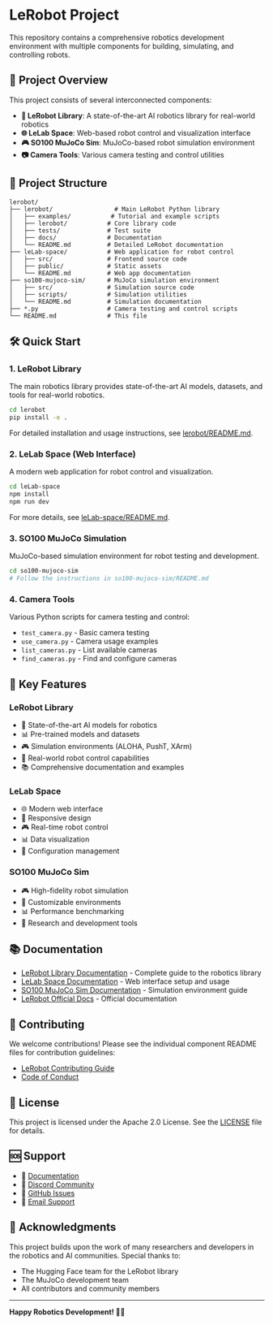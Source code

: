 # LeRobot Project

This repository contains a comprehensive robotics development environment with multiple components for building, simulating, and controlling robots.

## 🚀 Project Overview

This project consists of several interconnected components:

- **🤖 LeRobot Library**: A state-of-the-art AI robotics library for real-world robotics
- **🌐 LeLab Space**: Web-based robot control and visualization interface
- **🎮 SO100 MuJoCo Sim**: MuJoCo-based robot simulation environment
- **📷 Camera Tools**: Various camera testing and control utilities

## 📁 Project Structure

```
lerobot/
├── lerobot/                 # Main LeRobot Python library
│   ├── examples/           # Tutorial and example scripts
│   ├── lerobot/           # Core library code
│   ├── tests/             # Test suite
│   ├── docs/              # Documentation
│   └── README.md          # Detailed LeRobot documentation
├── leLab-space/           # Web application for robot control
│   ├── src/               # Frontend source code
│   ├── public/            # Static assets
│   └── README.md          # Web app documentation
├── so100-mujoco-sim/      # MuJoCo simulation environment
│   ├── src/               # Simulation source code
│   ├── scripts/           # Simulation utilities
│   └── README.md          # Simulation documentation
├── *.py                   # Camera testing and control scripts
└── README.md              # This file
```

## 🛠️ Quick Start

### 1. LeRobot Library

The main robotics library provides state-of-the-art AI models, datasets, and tools for real-world robotics.

```bash
cd lerobot
pip install -e .
```

For detailed installation and usage instructions, see [lerobot/README.md](lerobot/README.md).

### 2. LeLab Space (Web Interface)

A modern web application for robot control and visualization.

```bash
cd leLab-space
npm install
npm run dev
```

For more details, see [leLab-space/README.md](leLab-space/README.md).

### 3. SO100 MuJoCo Simulation

MuJoCo-based simulation environment for robot testing and development.

```bash
cd so100-mujoco-sim
# Follow the instructions in so100-mujoco-sim/README.md
```

### 4. Camera Tools

Various Python scripts for camera testing and control:

- `test_camera.py` - Basic camera testing
- `use_camera.py` - Camera usage examples
- `list_cameras.py` - List available cameras
- `find_cameras.py` - Find and configure cameras

## 🎯 Key Features

### LeRobot Library
- 🤖 State-of-the-art AI models for robotics
- 📊 Pre-trained models and datasets
- 🎮 Simulation environments (ALOHA, PushT, XArm)
- 🔧 Real-world robot control capabilities
- 📚 Comprehensive documentation and examples

### LeLab Space
- 🌐 Modern web interface
- 📱 Responsive design
- 🎮 Real-time robot control
- 📊 Data visualization
- 🔧 Configuration management

### SO100 MuJoCo Sim
- 🎮 High-fidelity robot simulation
- 🔧 Customizable environments
- 📊 Performance benchmarking
- 🧪 Research and development tools

## 📚 Documentation

- [LeRobot Library Documentation](lerobot/README.md) - Complete guide to the robotics library
- [LeLab Space Documentation](leLab-space/README.md) - Web interface setup and usage
- [SO100 MuJoCo Sim Documentation](so100-mujoco-sim/README.md) - Simulation environment guide
- [LeRobot Official Docs](https://huggingface.co/docs/lerobot) - Official documentation

## 🤝 Contributing

We welcome contributions! Please see the individual component README files for contribution guidelines:

- [LeRobot Contributing Guide](lerobot/CONTRIBUTING.md)
- [Code of Conduct](lerobot/CODE_OF_CONDUCT.md)

## 📄 License

This project is licensed under the Apache 2.0 License. See the [LICENSE](lerobot/LICENSE) file for details.

## 🆘 Support

- 📖 [Documentation](https://huggingface.co/docs/lerobot)
- 💬 [Discord Community](https://discord.gg/s3KuuzsPFb)
- 🐛 [GitHub Issues](https://github.com/huggingface/lerobot/issues)
- 📧 [Email Support](mailto:lerobot@huggingface.co)

## 🙏 Acknowledgments

This project builds upon the work of many researchers and developers in the robotics and AI communities. Special thanks to:

- The Hugging Face team for the LeRobot library
- The MuJoCo development team
- All contributors and community members

---

**Happy Robotics Development! 🤖✨** 